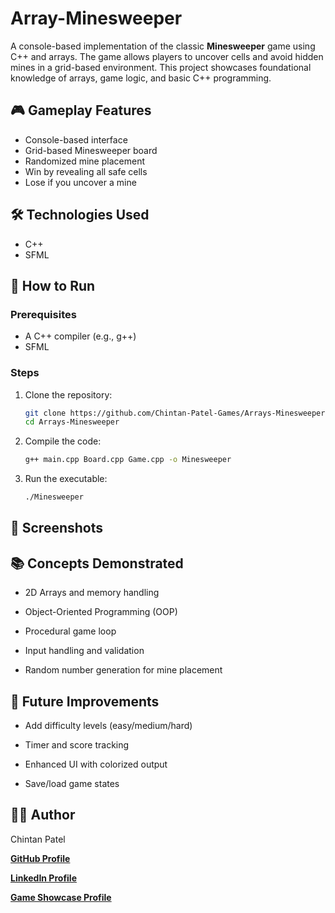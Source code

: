 # Array-Minesweeper

  A console-based implementation of the classic **Minesweeper** game using C++ and arrays. The game allows players to uncover cells and avoid hidden mines in a grid-based environment. This project showcases foundational knowledge of arrays, game logic, and basic C++ programming.

## 🎮 Gameplay Features

  - Console-based interface
  - Grid-based Minesweeper board
  - Randomized mine placement
  - Win by revealing all safe cells
  - Lose if you uncover a mine

## 🛠️ Technologies Used

  - C++
  - SFML

## 🚀 How to Run

  ### Prerequisites

  - A C++ compiler (e.g., g++)
  - SFML

  ### Steps

  1. Clone the repository:

       ```bash
       git clone https://github.com/Chintan-Patel-Games/Arrays-Minesweeper.git
       cd Arrays-Minesweeper
       ```
     
  2. Compile the code:

      ```bash
      g++ main.cpp Board.cpp Game.cpp -o Minesweeper
      ```

  3. Run the executable:

      ```bash
      ./Minesweeper
      ```

## 📸 Screenshots



## 📚 Concepts Demonstrated

  - 2D Arrays and memory handling

  - Object-Oriented Programming (OOP)

  - Procedural game loop

  - Input handling and validation

  - Random number generation for mine placement

## 🧠 Future Improvements

  - Add difficulty levels (easy/medium/hard)

  - Timer and score tracking

  - Enhanced UI with colorized output

  - Save/load game states

## 🧑‍💻 Author

  Chintan Patel
  
  **[GitHub Profile](https://github.com/Chintan-Patel-Games)**
  
  **[LinkedIn Profile](https://www.linkedin.com/in/chintanpatel024)**
  
  **[Game Showcase Profile](https://chintan-patel-games.itch.io)**
